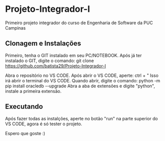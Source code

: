 # Projeto-Integrador-I
Primeiro projeto integrador do curso de Engenharia de Software da PUC Campinas

## Clonagem e Instalações
Primeiro, tenha o GIT instalado em seu PC/NOTEBOOK. Após já ter instalado o GIT, digite o comando: git clone https://github.com/batista29/Projeto-Integrador-I

Abra o repositório no VS CODE. Após abrir o VS CODE, aperte: ctrl + "
Isso irá abrir o terminal do VS CODE. Quando abrir, digite o comando: python -m pip install oracledb --upgrade
Abra a aba de extensões e digite "python", instale a primeira extensão.

## Executando
Após fazer todas as instalções, aperte no botão "run" na parte superior do VS CODE, agora é só tester o projeto.

Espero que goste :)
